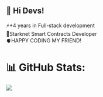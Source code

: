 ## 🔭 Hi Devs!  
⚡+4 years in Full-stack development<br>🚀Starknet Smart Contracts Developer<br>🫀HAPPY CODING MY FRIEND!

# 📊 GitHub Stats:
![](https://github-readme-streak-stats.herokuapp.com/?user=jorgezerpa&theme=react&hide_border=false)<br/>

